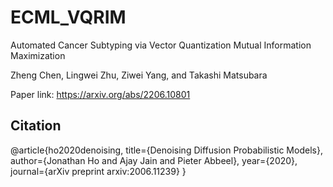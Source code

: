 # ECML_VQRIM

Automated Cancer Subtyping via Vector Quantization Mutual Information Maximization

Zheng Chen, Lingwei Zhu, Ziwei Yang, and Takashi Matsubara

Paper link: https://arxiv.org/abs/2206.10801



## Citation

@article{ho2020denoising,
    title={Denoising Diffusion Probabilistic Models},
    author={Jonathan Ho and Ajay Jain and Pieter Abbeel},
    year={2020},
    journal={arXiv preprint arxiv:2006.11239}
}
